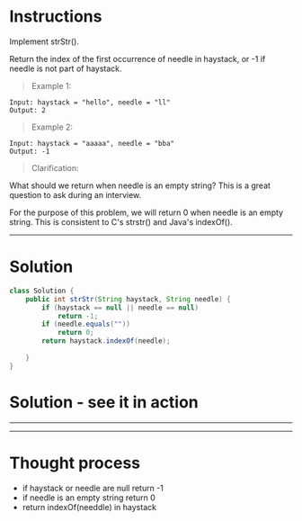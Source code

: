 # Instructions
Implement strStr().

Return the index of the first occurrence of needle in haystack, or -1 if needle is not part of haystack.

> Example 1:

```
Input: haystack = "hello", needle = "ll"
Output: 2
```

> Example 2:

```
Input: haystack = "aaaaa", needle = "bba"
Output: -1
```
 > Clarification:

What should we return when needle is an empty string? This is a great question to ask during an interview.

For the purpose of this problem, we will return 0 when needle is an empty string. This is consistent to C's strstr() and Java's indexOf().

***
# Solution 
``` java
class Solution {
    public int strStr(String haystack, String needle) {
        if (haystack == null || needle == null)
            return -1;
        if (needle.equals(""))
            return 0;
        return haystack.indexOf(needle);
    
    }
}
```

# Solution - see it in action
***


***
# Thought process

* if haystack or needle are null return -1
* if needle is an empty string return 0
* return indexOf(needdle) in haystack
